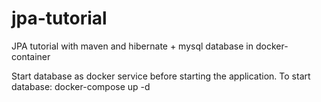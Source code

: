 # jpa-tutorial
JPA tutorial with maven and hibernate + mysql database in docker-container

Start database as docker service before starting the application.
To start database: docker-compose up -d
